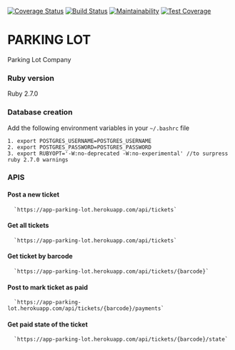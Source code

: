 [![Coverage Status](https://coveralls.io/repos/github/susanwere/parking-lot/badge.svg)](https://coveralls.io/github/susanwere/parking-lot)  [![Build Status](https://travis-ci.org/susanwere/parking-lot.svg?branch=master)](https://travis-ci.org/susanwere/parking-lot)  [![Maintainability](https://api.codeclimate.com/v1/badges/25d7c3525ac474e96289/maintainability)](https://codeclimate.com/github/susanwere/parking-lot/maintainability) [![Test Coverage](https://api.codeclimate.com/v1/badges/25d7c3525ac474e96289/test_coverage)](https://codeclimate.com/github/susanwere/parking-lot/test_coverage)

# PARKING LOT

  Parking Lot Company

### Ruby version

  Ruby 2.7.0

### Database creation

  Add the following environment variables in your `~/.bashrc` file

    1. export POSTGRES_USERNAME=POSTGRES_USERNAME
    2. export POSTGRES_PASSWORD=POSTGRES_PASSWORD
    3. export RUBYOPT='-W:no-deprecated -W:no-experimental' //to surpress ruby 2.7.0 warnings

### APIS

  #### Post a new ticket

      `https://app-parking-lot.herokuapp.com/api/tickets`

  #### Get all tickets

      `https://app-parking-lot.herokuapp.com/api/tickets`

  #### Get ticket by barcode

      `https://app-parking-lot.herokuapp.com/api/tickets/{barcode}`

  #### Post to mark ticket as paid

      `https://app-parking-lot.herokuapp.com/api/tickets/{barcode}/payments`

  #### Get paid state of the ticket

      `https://app-parking-lot.herokuapp.com/api/tickets/{barcode}/state`
